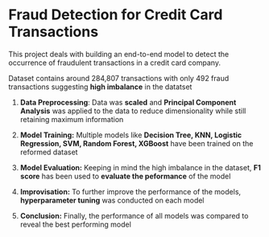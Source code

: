 # Fraud Detection for Credit Card Transactions

This project deals with building an end-to-end model to detect the occurrence of fraudulent transactions in a credit card company.

Dataset contains around 284,807 transactions with only 492 fraud transactions suggesting **high imbalance** in the datatset

1. **Data Preprocessing**: Data was **scaled** and **Principal Component Analysis** was applied to the data to reduce dimensionality while still retaining maximum information

2. **Model Training:** Multiple models like **Decision Tree, KNN, Logistic Regression, SVM, Random Forest, XGBoost** have been trained on the reformed dataset

3. **Model Evaluation:** Keeping in mind the high imbalance in the dataset, **F1 score** has been used to **evaluate the peformance** of the model

4. **Improvisation:** To further improve the performance of the models, **hyperparameter tuning** was conducted on each model

5. **Conclusion:** Finally, the performance of all models was compared to reveal the best performing model 
